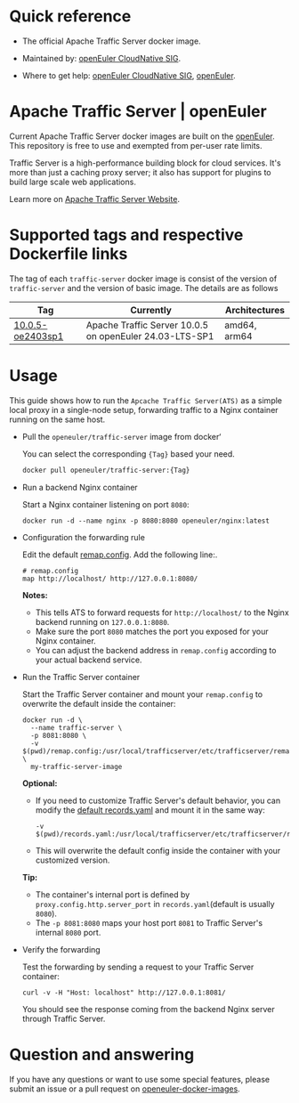 # Quick reference

- The official Apache Traffic Server docker image.

- Maintained by: [openEuler CloudNative SIG](https://gitee.com/openeuler/cloudnative).

- Where to get help: [openEuler CloudNative SIG](https://gitee.com/openeuler/cloudnative), [openEuler](https://gitee.com/openeuler/community).

# Apache Traffic Server | openEuler
Current Apache Traffic Server docker images are built on the [openEuler](https://repo.openeuler.org/). This repository is free to use and exempted from per-user rate limits.

Traffic Server is a high-performance building block for cloud services. It's more than just a caching proxy server; it also has support for plugins to build large scale web applications.

Learn more on [Apache Traffic Server Website](https://docs.trafficserver.apache.org/en/latest/index.html)⁠.

# Supported tags and respective Dockerfile links
The tag of each `traffic-server` docker image is consist of the version of `traffic-server` and the version of basic image. The details are as follows

|    Tag   |  Currently  |   Architectures  |
|----------|-------------|------------------|
|[10.0.5-oe2403sp1](https://gitee.com/openeuler/openeuler-docker-images/blob/master/Others/traffic-server/10.0.5/24.03-lts-sp1/Dockerfile)| Apache Traffic Server 10.0.5 on openEuler 24.03-LTS-SP1 | amd64, arm64 |

# Usage
This guide shows how to run the `Apcache Traffic Server(ATS)` as a simple local proxy in a single-node setup, forwarding traffic to a Nginx container running on the same host.

- Pull the `openeuler/traffic-server` image from docker‘

    You can select the corresponding `{Tag}` based your need.
	```bash
	docker pull openeuler/traffic-server:{Tag}
	```

- Run a backend Nginx container

    Start a Nginx container listening on port `8080`:
    ```
    docker run -d --name nginx -p 8080:8080 openeuler/nginx:latest
    ```

- Configuration the forwarding rule
    
    Edit the default [remap.config](https://github.com/apache/trafficserver/blob/10.0.5/configs/remap.config.default). Add the following line:.
    ```
    # remap.config
    map http://localhost/ http://127.0.0.1:8080/
    ```
    
    **Notes:**
    * This tells ATS to forward requests for `http://localhost/` to the Nginx backend running on `127.0.0.1:8080`.
    * Make sure the port `8080` matches the port you exposed for your Nginx container.
    * You can adjust the backend address in `remap.config` according to your actual backend service.

- Run the Traffic Server container

    Start the Traffic Server container and mount your `remap.config` to overwrite the default inside the container:
    ```
    docker run -d \
      --name traffic-server \
      -p 8081:8080 \
      -v $(pwd)/remap.config:/usr/local/trafficserver/etc/trafficserver/remap.config \
      my-traffic-server-image
    ```
    **Optional:**
    * If you need to customize Traffic Server's default behavior, you can modify the [default records.yaml](https://github.com/apache/trafficserver/blob/10.0.5/configs/records.yaml.default.in) and mount it in the same way:
      ```
      -v $(pwd)/records.yaml:/usr/local/trafficserver/etc/trafficserver/records.yaml
      ```
    * This will overwrite the default config inside the container with your customized version.
    
    **Tip:**
    * The container's internal port is defined by `proxy.config.http.server_port` in `records.yaml`(default is usually `8080`).
    * The `-p 8081:8080` maps your host port `8081` to Traffic Server's internal `8080` port.
    
- Verify the forwarding

    Test the forwarding by sending a request to your Traffic Server container:
    ```
    curl -v -H "Host: localhost" http://127.0.0.1:8081/
    ```
    You should see the response coming from the backend Nginx server through Traffic Server.
  
# Question and answering
If you have any questions or want to use some special features, please submit an issue or a pull request on [openeuler-docker-images](https://gitee.com/openeuler/openeuler-docker-images).